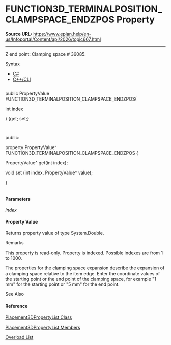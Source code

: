 # FUNCTION3D_TERMINALPOSITION_CLAMPSPACE_ENDZPOS Property

**Source URL:** https://www.eplan.help/en-us/Infoportal/Content/api/2026/topic667.html

---

Z end point: Clamping space # 36085.

Syntax

- [C#](#i-syntax-CS)
- [C++/CLI](#i-syntax-CPP2005)

```
```
public PropertyValue FUNCTION3D_TERMINALPOSITION_CLAMPSPACE_ENDZPOS( 
   int index
) {get; set;}
```
```

```
```
public:
property PropertyValue^ FUNCTION3D_TERMINALPOSITION_CLAMPSPACE_ENDZPOS {
   PropertyValue^ get(int index);
   void set (int index, PropertyValue^ value);
}
```
```

#### Parameters

*index*

#### Property Value

Returns property value of type System.Double.

Remarks

This property is read-only. Property is indexed. Possible indexes are from 1 to 1000.

The properties for the clamping space expansion describe the expansion of a clamping space relative to the item edge. Enter the coordinate values of the starting point or the end point of the clamping space, for example "1 mm" for the starting point or "5 mm" for the end point.



See Also

#### Reference

[Placement3DPropertyList Class](Eplan.EplApi.DataModelu~Eplan.EplApi.DataModel.E3D.Placement3DPropertyList.html)
  
[Placement3DPropertyList Members](Eplan.EplApi.DataModelu~Eplan.EplApi.DataModel.E3D.Placement3DPropertyList_members.html)
  
[Overload List](topic2087.html)